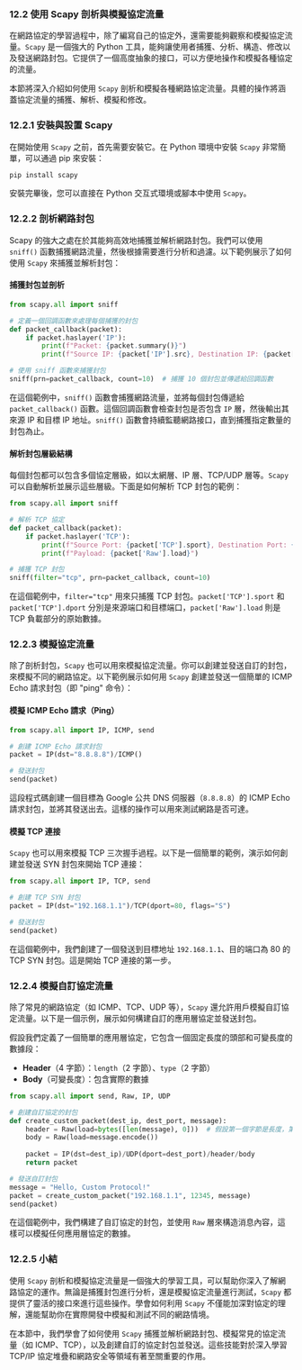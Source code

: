 ### **12.2 使用 Scapy 剖析與模擬協定流量**

在網路協定的學習過程中，除了編寫自己的協定外，還需要能夠觀察和模擬協定流量。`Scapy` 是一個強大的 Python 工具，能夠讓使用者捕獲、分析、構造、修改以及發送網路封包。它提供了一個高度抽象的接口，可以方便地操作和模擬各種協定的流量。

本節將深入介紹如何使用 `Scapy` 剖析和模擬各種網路協定流量。具體的操作將涵蓋協定流量的捕獲、解析、模擬和修改。

### **12.2.1 安裝與設置 Scapy**

在開始使用 `Scapy` 之前，首先需要安裝它。在 Python 環境中安裝 `Scapy` 非常簡單，可以通過 pip 來安裝：

```bash
pip install scapy
```

安裝完畢後，您可以直接在 Python 交互式環境或腳本中使用 `Scapy`。

### **12.2.2 剖析網路封包**

Scapy 的強大之處在於其能夠高效地捕獲並解析網路封包。我們可以使用 `sniff()` 函數捕獲網路流量，然後根據需要進行分析和過濾。以下範例展示了如何使用 `Scapy` 來捕獲並解析封包：

#### **捕獲封包並剖析**

```python
from scapy.all import sniff

# 定義一個回調函數來處理每個捕獲的封包
def packet_callback(packet):
    if packet.haslayer('IP'):
        print(f"Packet: {packet.summary()}")
        print(f"Source IP: {packet['IP'].src}, Destination IP: {packet['IP'].dst}")

# 使用 sniff 函數來捕獲封包
sniff(prn=packet_callback, count=10)  # 捕獲 10 個封包並傳遞給回調函數
```

在這個範例中，`sniff()` 函數會捕獲網路流量，並將每個封包傳遞給 `packet_callback()` 函數。這個回調函數會檢查封包是否包含 `IP` 層，然後輸出其來源 IP 和目標 IP 地址。`sniff()` 函數會持續監聽網路接口，直到捕獲指定數量的封包為止。

#### **解析封包層級結構**

每個封包都可以包含多個協定層級，如以太網層、IP 層、TCP/UDP 層等。`Scapy` 可以自動解析並展示這些層級。下面是如何解析 TCP 封包的範例：

```python
from scapy.all import sniff

# 解析 TCP 協定
def packet_callback(packet):
    if packet.haslayer('TCP'):
        print(f"Source Port: {packet['TCP'].sport}, Destination Port: {packet['TCP'].dport}")
        print(f"Payload: {packet['Raw'].load}")

# 捕獲 TCP 封包
sniff(filter="tcp", prn=packet_callback, count=10)
```

在這個範例中，`filter="tcp"` 用來只捕獲 TCP 封包。`packet['TCP'].sport` 和 `packet['TCP'].dport` 分別是來源端口和目標端口，`packet['Raw'].load` 則是 TCP 負載部分的原始數據。

### **12.2.3 模擬協定流量**

除了剖析封包，`Scapy` 也可以用來模擬協定流量。你可以創建並發送自訂的封包，來模擬不同的網路協定。以下範例展示如何用 `Scapy` 創建並發送一個簡單的 ICMP Echo 請求封包（即 "ping" 命令）：

#### **模擬 ICMP Echo 請求（Ping）**

```python
from scapy.all import IP, ICMP, send

# 創建 ICMP Echo 請求封包
packet = IP(dst="8.8.8.8")/ICMP()

# 發送封包
send(packet)
```

這段程式碼創建一個目標為 Google 公共 DNS 伺服器（`8.8.8.8`）的 ICMP Echo 請求封包，並將其發送出去。這樣的操作可以用來測試網路是否可達。

#### **模擬 TCP 連接**

`Scapy` 也可以用來模擬 TCP 三次握手過程。以下是一個簡單的範例，演示如何創建並發送 SYN 封包來開始 TCP 連接：

```python
from scapy.all import IP, TCP, send

# 創建 TCP SYN 封包
packet = IP(dst="192.168.1.1")/TCP(dport=80, flags="S")

# 發送封包
send(packet)
```

在這個範例中，我們創建了一個發送到目標地址 `192.168.1.1`、目的端口為 80 的 TCP SYN 封包。這是開始 TCP 連接的第一步。

### **12.2.4 模擬自訂協定流量**

除了常見的網路協定（如 ICMP、TCP、UDP 等），`Scapy` 還允許用戶模擬自訂協定流量。以下是一個示例，展示如何構建自訂的應用層協定並發送封包。

假設我們定義了一個簡單的應用層協定，它包含一個固定長度的頭部和可變長度的數據段：

- **Header**（4 字節）：`length`（2 字節）、`type`（2 字節）
- **Body**（可變長度）：包含實際的數據

```python
from scapy.all import send, Raw, IP, UDP

# 創建自訂協定的封包
def create_custom_packet(dest_ip, dest_port, message):
    header = Raw(load=bytes([len(message), 0]))  # 假設第一個字節是長度，第二個字節是類型
    body = Raw(load=message.encode())
    
    packet = IP(dst=dest_ip)/UDP(dport=dest_port)/header/body
    return packet

# 發送自訂封包
message = "Hello, Custom Protocol!"
packet = create_custom_packet("192.168.1.1", 12345, message)
send(packet)
```

在這個範例中，我們構建了自訂協定的封包，並使用 `Raw` 層來構造消息內容，這樣可以模擬任何應用層協定的數據。

### **12.2.5 小結**

使用 `Scapy` 剖析和模擬協定流量是一個強大的學習工具，可以幫助你深入了解網路協定的運作。無論是捕獲封包進行分析，還是模擬協定流量進行測試，`Scapy` 都提供了靈活的接口來進行這些操作。學會如何利用 `Scapy` 不僅能加深對協定的理解，還能幫助你在實際開發中模擬和測試不同的網路情境。

在本節中，我們學會了如何使用 `Scapy` 捕獲並解析網路封包、模擬常見的協定流量（如 ICMP、TCP），以及創建自訂的協定封包並發送。這些技能對於深入學習 TCP/IP 協定堆疊和網路安全等領域有著至關重要的作用。